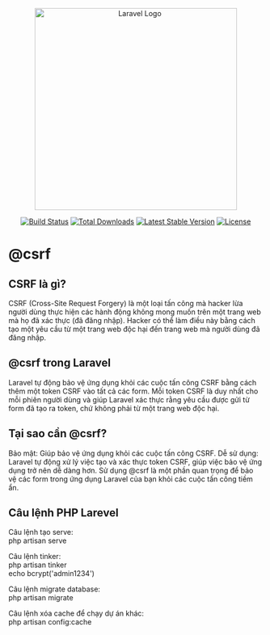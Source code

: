 <p align="center"><a href="https://laravel.com" target="_blank"><img src="https://raw.githubusercontent.com/laravel/art/master/logo-lockup/5%20SVG/2%20CMYK/1%20Full%20Color/laravel-logolockup-cmyk-red.svg" width="400" alt="Laravel Logo"></a></p>

<p align="center">
<a href="https://github.com/laravel/framework/actions"><img src="https://github.com/laravel/framework/workflows/tests/badge.svg" alt="Build Status"></a>
<a href="https://packagist.org/packages/laravel/framework"><img src="https://img.shields.io/packagist/dt/laravel/framework" alt="Total Downloads"></a>
<a href="https://packagist.org/packages/laravel/framework"><img src="https://img.shields.io/packagist/v/laravel/framework" alt="Latest Stable Version"></a>
<a href="https://packagist.org/packages/laravel/framework"><img src="https://img.shields.io/packagist/l/laravel/framework" alt="License"></a>
</p>

<h1>@csrf</h1>
<h2> CSRF là gì?</h2>
CSRF (Cross-Site Request Forgery) là một loại tấn công mà hacker lừa người dùng thực hiện các hành động không mong muốn trên một trang web mà họ đã xác thực (đã đăng nhập). Hacker có thể làm điều này bằng cách tạo một yêu cầu từ một trang web độc hại đến trang web mà người dùng đã đăng nhập.

<h2>@csrf trong Laravel</h2>
Laravel tự động bảo vệ ứng dụng khỏi các cuộc tấn công CSRF bằng cách thêm một token CSRF vào tất cả các form. Mỗi token CSRF là duy nhất cho mỗi phiên người dùng và giúp Laravel xác thực rằng yêu cầu được gửi từ form đã tạo ra token, chứ không phải từ một trang web độc hại.

<h2>Tại sao cần @csrf?</h2>
Bảo mật: Giúp bảo vệ ứng dụng khỏi các cuộc tấn công CSRF.
Dễ sử dụng: Laravel tự động xử lý việc tạo và xác thực token CSRF, giúp việc bảo vệ ứng dụng trở nên dễ dàng hơn.
Sử dụng @csrf là một phần quan trọng để bảo vệ các form trong ứng dụng Laravel của bạn khỏi các cuộc tấn công tiềm ẩn.

<h2>Câu lệnh PHP Larevel</h2>
Câu lệnh tạo serve:<br>
php artisan serve<br>

Câu lệnh tinker:<br>
php artisan tinker <br>
echo bcrypt('admin1234') <br>

Câu lệnh migrate database:<br>
php artisan migrate<br>

Câu lệnh xóa cache để chạy dự án khác:<br>
php artisan config:cache <br>
